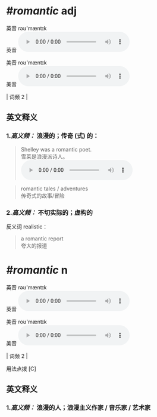 # ***\#romantic*** adj
英音 rəʊ'mæntɪk  
英音
<audio src="./media/romantic-B.aac" controls="controls"></audio>

美音 roʊ'mæntɪk  
美音
<audio src="./media/romantic.aac" controls="controls"></audio>



| 词频 2 |  

英文释义
---
### 1.*高义频：* **浪漫的；传奇 (式) 的：**  

 > Shelley was a romantic poet.   
 > 雪莱是浪漫派诗人。    
<audio src="./media/romantic-1.aac" controls="controls"></audio>

 > romantic tales / adventures   
 > 传奇式的故事/冒险    

### 2.*高义频：* **不切实际的；虚构的**  
反义词 realistic： 

 > a romantic report   
 > 夸大的报道    


# ***\#romantic*** n
英音 rəʊ'mæntɪk  
英音
<audio src="./media/romantic-B.aac" controls="controls"></audio>

美音 roʊ'mæntɪk  
美音
<audio src="./media/romantic.aac" controls="controls"></audio>



| 词频 2 |  

用法点拨  [C]

英文释义
---
### 1.*高义频：* **浪漫的人；浪漫主义作家 / 音乐家 / 艺术家**  


